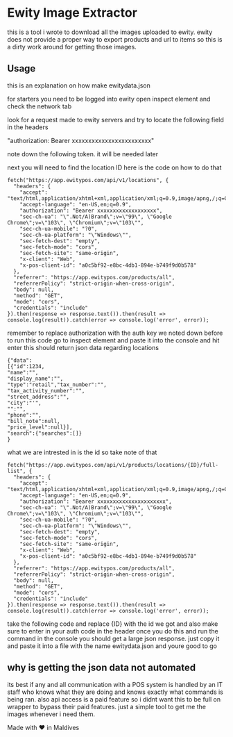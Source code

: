 # Ewity Image Extractor 
this is a tool i wrote to download all the images uploaded to ewity. ewity does not provide a proper way to export products and url to items so this is a dirty work around for getting those images. 


## Usage

this is an explanation on how make ewitydata.json

for starters you need to be logged into ewity 
open inspect element and check the network tab

look for a request made to ewity servers and try to locate the following field in the headers

"authorization: Bearer xxxxxxxxxxxxxxxxxxxxxxxx"

note down the following token. it will be needed later

next you will need to find the location ID
here is the code on how to do that

```
fetch("https://app.ewitypos.com/api/v1/locations", {
  "headers": {
    "accept": "text/html,application/xhtml+xml,application/xml;q=0.9,image/apng,/;q=0.8",
    "accept-language": "en-US,en;q=0.9",
    "authorization": "Bearer xxxxxxxxxxxxxxxxxxx",
    "sec-ch-ua": "\".Not/A)Brand\";v=\"99\", \"Google Chrome\";v=\"103\", \"Chromium\";v=\"103\"",
    "sec-ch-ua-mobile": "?0",
    "sec-ch-ua-platform": "\"Windows\"",
    "sec-fetch-dest": "empty",
    "sec-fetch-mode": "cors",
    "sec-fetch-site": "same-origin",
    "x-client": "Web",
    "x-pos-client-id": "a0c5bf92-e8bc-4db1-894e-b749f9d0b578"
  },
  "referrer": "https://app.ewitypos.com/products/all",
  "referrerPolicy": "strict-origin-when-cross-origin",
  "body": null,
  "method": "GET",
  "mode": "cors",
  "credentials": "include"
}).then(response => response.text()).then(result => console.log(result)).catch(error => console.log('error', error));
```

remember to replace authorization with the auth key we noted down before
to run this code go to inspect element and paste it into the console and hit enter
this should return json data regarding locations

```
{"data":
[{"id":1234,
"name":"",
"display_name":"",
"type":"retail","tax_number":"",
"tax_activity_number":"",
"street_address":"",
"city":"'",
"":"",
"phone":"",
"bill_note":null,
"price_level":null}],
"search":{"searches":[]}
}
```

what we are intrested in is the id so take note of that

```
fetch("https://app.ewitypos.com/api/v1/products/locations/{ID}/full-list", {
  "headers": {
    "accept": "text/html,application/xhtml+xml,application/xml;q=0.9,image/apng,/;q=0.8",
    "accept-language": "en-US,en;q=0.9",
    "authorization": "Bearer xxxxxxxxxxxxxxxxxxxxxx",
    "sec-ch-ua": "\".Not/A)Brand\";v=\"99\", \"Google Chrome\";v=\"103\", \"Chromium\";v=\"103\"",
    "sec-ch-ua-mobile": "?0",
    "sec-ch-ua-platform": "\"Windows\"",
    "sec-fetch-dest": "empty",
    "sec-fetch-mode": "cors",
    "sec-fetch-site": "same-origin",
    "x-client": "Web",
    "x-pos-client-id": "a0c5bf92-e8bc-4db1-894e-b749f9d0b578"
  },
  "referrer": "https://app.ewitypos.com/products/all",
  "referrerPolicy": "strict-origin-when-cross-origin",
  "body": null,
  "method": "GET",
  "mode": "cors",
  "credentials": "include"
}).then(response => response.text()).then(result => console.log(result)).catch(error => console.log('error', error));
```

take the following code and replace {ID} with the id we got and also make sure to enter in your auth code in the header
once you do this and run the command in the console you should get a large json response. just copy it and paste it into
a file with the name ewitydata.json and youre good to go

## why is getting the json data not automated
its best if any and all communication with a POS system is handled by an IT staff who knows what they are doing and knows exactly what commands is being ran. also api access is a paid feature so i didnt want this to be full on wrapper to bypass their paid features. just a simple tool to get me the images whenever i need them. 

Made with ♥ in Maldives
